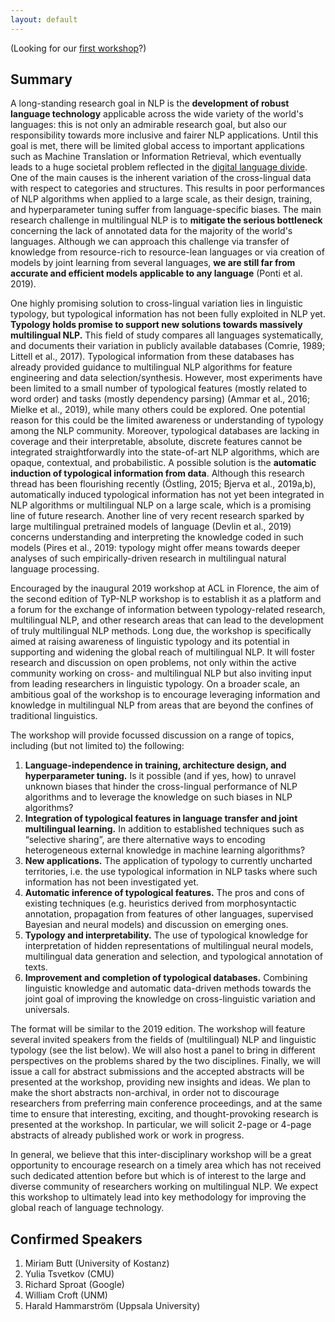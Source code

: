 ```yaml
---
layout: default
---
```


(Looking for our [first workshop](http://typology-and-nlp.github.io/2019/)?)

## Summary

A long-standing research goal in NLP is the **development of robust language technology** applicable across the wide variety of the world's languages: this is not only an admirable research goal, but also our responsibility towards more inclusive and fairer NLP applications. Until this goal is met, there will be limited global access to important applications such as Machine Translation or Information Retrieval, which eventually leads to a huge societal problem reflected in the [digital language divide](http://labs.theguardian.com/digital-language-divide/). One of the main causes is the inherent variation of the cross-lingual data with respect to categories and structures. This results in poor performances of NLP algorithms when applied to a large scale, as their design, training, and hyperparameter tuning suffer from language-specific biases. The main research challenge in multilingual NLP is to **mitigate the serious bottleneck** concerning the lack of annotated data for the majority of the world's languages. Although we can approach this challenge via transfer of knowledge from resource-rich to resource-lean languages or via creation of models by joint learning from several languages, **we are still far from accurate and efficient models applicable to any language** (Ponti et al. 2019). 

One highly promising solution to cross-lingual variation lies in linguistic typology, but typological information has not been fully exploited in NLP yet. **Typology holds promise to support new solutions towards massively multilingual NLP.** This field of study compares all languages systematically, and documents their variation in publicly available databases (Comrie, 1989; Littell et al., 2017). Typological information from these databases has already provided guidance to multilingual NLP algorithms for feature engineering and data selection/synthesis. However, most experiments have been limited to a small number of typological features (mostly related to word order) and tasks (mostly dependency parsing) (Ammar et al., 2016; Mielke et al., 2019), while many others could be explored. One potential reason for this could be the limited awareness or understanding of typology among the NLP community. Moreover, typological databases are lacking in coverage and their interpretable, absolute, discrete features cannot be integrated straightforwardly into the state-of-art NLP algorithms, which are opaque, contextual, and probabilistic. A possible solution is the **automatic induction of typological information from data**. Although this research thread has been flourishing recently (Östling, 2015; Bjerva et al., 2019a,b), automatically induced typological information has not yet been integrated in NLP algorithms or multilingual NLP on a large scale, which is a promising line of future research. Another line of very recent research sparked by large multilingual pretrained models of language  (Devlin et al., 2019) concerns understanding and interpreting the knowledge coded in such models  (Pires et al., 2019: typology might offer means towards deeper analyses of such empirically-driven research in multilingual natural language processing.

Encouraged by the inaugural 2019 workshop at ACL in Florence, the aim of the second edition of TyP-NLP workshop is to establish it as a platform and a forum for the exchange of information between typology-related research, multilingual NLP, and other research areas that can lead to the development of truly multilingual NLP methods. Long due, the workshop is specifically aimed at raising awareness of linguistic typology and its potential in supporting and widening the global reach of multilingual NLP. It will foster research and discussion on open problems, not only within the active community working on cross- and multilingual NLP but also inviting input from leading researchers in linguistic typology. On a broader scale, an ambitious goal of the workshop is to encourage leveraging information and knowledge in multilingual NLP from areas that are beyond the confines of traditional linguistics.

The workshop will provide focussed discussion on a range of topics, including (but not limited to) the following:

1. **Language-independence in training, architecture design, and hyperparameter tuning.** Is it possible (and if yes, how) to unravel unknown biases that hinder the cross-lingual
performance of NLP algorithms and to leverage the knowledge on such biases in NLP
algorithms?
2. **Integration of typological features in language transfer and joint multilingual learning.**
In addition to established techniques such as “selective sharing”, are there alternative ways to
encoding heterogeneous external knowledge in machine learning algorithms?
3. **New applications.** The application of typology to currently uncharted territories, i.e. the use
typological information in NLP tasks where such information has not been investigated yet.
4. **Automatic inference of typological features.** The pros and cons of existing techniques (e.g. heuristics derived from morphosyntactic annotation, propagation from features of other
languages, supervised Bayesian and neural models) and discussion on emerging ones.
5. **Typology and interpretability.** The use of typological knowledge for interpretation of hidden representations of multilingual neural models, multilingual data generation and selection, and
typological annotation of texts.
6. **Improvement and completion of typological databases.** Combining linguistic knowledge
and automatic data-driven methods towards the joint goal of improving the knowledge on cross-linguistic variation and universals.

The format will be similar to the 2019 edition. The workshop will feature several invited speakers from the fields of (multilingual) NLP and linguistic typology (see the list below). We will also host a panel to bring in different perspectives on the problems shared by the two disciplines. Finally, we will issue a call for abstract submissions and the accepted abstracts will be presented at the workshop, providing new insights and ideas. We plan to make the short abstracts non-archival, in order not to discourage researchers from preferring main conference proceedings, and at the same time to ensure that interesting, exciting, and thought-provoking research is presented at the workshop. In particular, we will solicit 2-page or 4-page abstracts of already published work or work in progress.

In general, we believe that this inter-disciplinary workshop will be a great opportunity to encourage research on a timely area which has not received such dedicated attention before but which is of interest to the large and diverse community of researchers working on multilingual NLP. We expect this workshop to ultimately lead into key methodology for improving the global reach of language technology.

## Confirmed Speakers

1. Miriam Butt (University of Kostanz)
2. Yulia Tsvetkov (CMU)
3. Richard Sproat (Google)
4. William Croft (UNM)
5. Harald Hammarström (Uppsala University)
